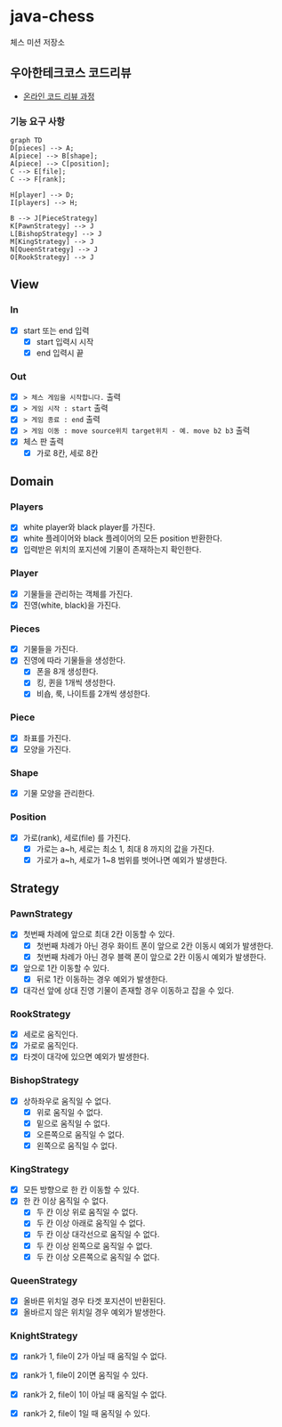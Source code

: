 # java-chess

체스 미션 저장소

## 우아한테크코스 코드리뷰

- [온라인 코드 리뷰 과정](https://github.com/woowacourse/woowacourse-docs/blob/master/maincourse/README.md)

### 기능 요구 사항

```mermaid
graph TD
D[pieces] --> A;
A[piece] --> B[shape];
A[piece] --> C[position];
C --> E[file];
C --> F[rank];

H[player] --> D;
I[players] --> H;

B --> J[PieceStrategy]
K[PawnStrategy] --> J
L[BishopStrategy] --> J
M[KingStrategy] --> J
N[QueenStrategy] --> J
O[RookStrategy] --> J
```

## View

### In

- [x] start 또는 end 입력
  - [x] start 입력시 시작
  - [x] end 입력시 끝

### Out

- [x] `> 체스 게임을 시작합니다.` 출력
- [x] `> 게임 시작 : start` 출력
- [x] `> 게임 종료 : end` 출력
- [x] `> 게임 이동 : move source위치 target위치 - 예. move b2 b3` 출력
- [x] 체스 판 출력
  - [x] 가로 8칸, 세로 8칸

## Domain

### Players

- [x] white player와 black player를 가진다.
- [x] white 플레이어와 black 플레이어의 모든 position 반환한다.
- [x] 입력받은 위치의 포지션에 기물이 존재하는지 확인한다.

### Player

- [x] 기물들을 관리하는 객체를 가진다.
- [x] 진영(white, black)을 가진다.

### Pieces

- [x] 기물들을 가진다.
- [x] 진영에 따라 기물들을 생성한다.
  - [x] 폰을 8개 생성한다.
  - [x] 킹, 퀸을 1개씩 생성한다.
  - [x] 비숍, 룩, 나이트를 2개씩 생성한다.

### Piece

- [x] 좌표를 가진다.
- [x] 모양을 가진다.

### Shape

- [x] 기물 모양을 관리한다.

### Position

- [x] 가로(rank), 세로(file) 를 가진다.
  - [x] 가로는 a~h, 세로는 최소 1, 최대 8 까지의 값을 가진다.
  - [x] 가로가 a~h, 세로가 1~8 범위를 벗어나면 예외가 발생한다.

## Strategy

### PawnStrategy
- [x] 첫번째 차례에 앞으로 최대 2칸 이동할 수 있다.
  - [x] 첫번째 차례가 아닌 경우 화이트 폰이 앞으로 2칸 이동시 예외가 발생한다.
  - [x] 첫번째 차례가 아닌 경우 블랙 폰이 앞으로 2칸 이동시 예외가 발생한다.
- [x] 앞으로 1칸 이동할 수 있다.
  - [x] 뒤로 1칸 이동하는 경우 예외가 발생한다.
- [x] 대각선 앞에 상대 진영 기물이 존재할 경우 이동하고 잡을 수 있다.

### RookStrategy
- [x] 세로로 움직인다.
- [x] 가로로 움직인다.
- [x] 타겟이 대각에 있으면 예외가 발생한다.

### BishopStrategy
- [x] 상하좌우로 움직일 수 없다.
  - [x] 위로 움직일 수 없다.
  - [x] 밑으로 움직일 수 없다.
  - [x] 오른쪽으로 움직일 수 없다.
  - [x] 왼쪽으로 움직일 수 없다.

### KingStrategy
- [x] 모든 방향으로 한 칸 이동할 수 있다.
- [x] 한 칸 이상 움직일 수 없다.
  - [x] 두 칸 이상 위로 움직일 수 없다.
  - [x] 두 칸 이상 아래로 움직일 수 없다.
  - [x] 두 칸 이상 대각선으로 움직일 수 없다.
  - [x] 두 칸 이상 왼쪽으로 움직일 수 없다.
  - [x] 두 칸 이상 오른쪽으로 움직일 수 없다.

### QueenStrategy
- [x] 올바른 위치일 경우 타겟 포지션이 반환된다.
- [x] 올바르지 않은 위치일 경우 예외가 발생한다.

### KnightStrategy
- [x] rank가 1, file이 2가 아닐 때 움직일 수 없다.
- [x] rank가 1, file이 2이면 움직일 수 있다.
- [x] rank가 2, file이 1이 아닐 때 움직일 수 없다.
- [x] rank가 2, file이 1일 때 움직일 수 있다.


